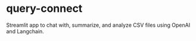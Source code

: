 # query-connect
Streamlit app to chat with, summarize, and analyze CSV files using OpenAI and Langchain.

